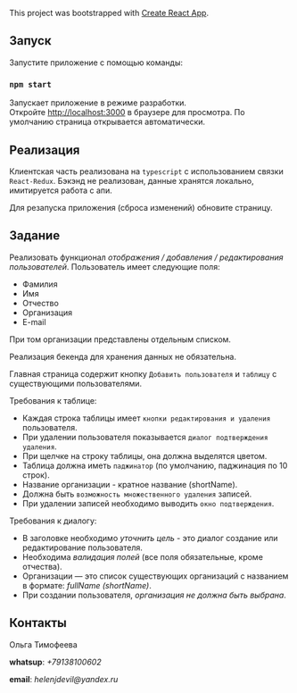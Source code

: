 This project was bootstrapped with [Create React App](https://github.com/facebook/create-react-app).

## Запуск

Запустите приложение с помощью команды:

### `npm start`

Запускает приложение в режиме разработки.<br />
Откройте [http://localhost:3000](http://localhost:3000) в браузере для просмотра.
По умолчанию страница открывается автоматически.

## Реализация
Клиентская часть реализована на `typescript` с использованием связки `React-Redux`.
Бэкэнд не реализован, данные хранятся локально, имитируется работа с апи.

Для резапуска приложения (сброса изменений) обновите страницу. 

## Задание
Реализовать функционал _отображения / добавления / редактирования пользователей_. Пользователь имеет следующие поля:
* Фамилия
* Имя
* Отчество
* Организация
* E-mail

При том организации представлены отдельным списком.

Реализация бекенда для хранения данных не обязательна.

Главная страница содержит кнопку `Добавить пользователя` и `таблицу` с существующими пользователями.

Требования к таблице:
* Каждая строка таблицы имеет `кнопки редактирования и удаления` пользователя.
* При удалении пользователя показывается `диалог подтверждения удаления`. 
* При щелчке на строку таблицы, она должна выделятся цветом.
* Таблица должна иметь `паджинатор` (по умолчанию, паджинация по 10 строк).
* Название организации - кратное название (shortName).
* Должна быть `возможность множественного удаления` записей.
* При удалении записей необходимо выводить `окно подтверждения`.

Требования к диалогу:
* В заголовке необходимо _уточнить цель_ - это диалог создание или редактирование пользователя.
* Необходима _валидация полей_ (все поля обязательные, кроме отчества).
* Организации — это список существующих организаций с названием в формате: _fullName (shortName)_.
* При создании пользователя, _организация не должна быть выбрана_.

## Контакты
Ольга Тимофеева

**whatsup**: _+79138100602_

**email**: _helenjdevil@yandex.ru_
